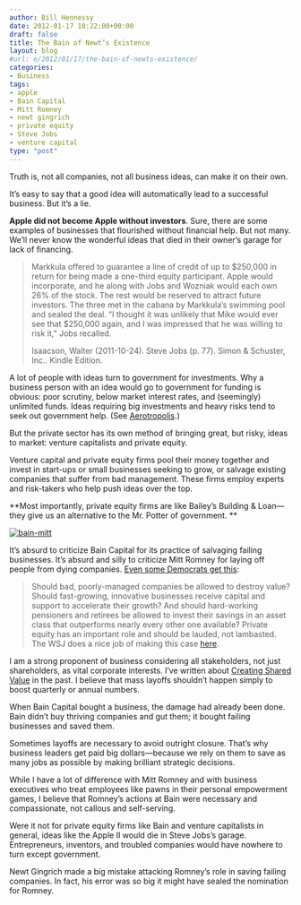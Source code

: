 ```yaml
---
author: Bill Hennessy
date: 2012-01-17 10:22:00+00:00
draft: false
title: The Bain of Newt’s Existence
layout: blog
#url: e/2012/01/17/the-bain-of-newts-existence/
categories:
- Business
tags:
- apple
- Bain Capital
- Mitt Romney
- newt gingrich
- private equity
- Steve Jobs
- venture capital
type: "post"
---
```


Truth is, not all companies, not all business ideas, can make it on their own.

It’s easy to say that a good idea will automatically lead to a successful business. But it’s a lie. 

**Apple did not become Apple without investors**. Sure, there are some examples of businesses that flourished without financial help. But not many. We’ll never know the wonderful ideas that died in their owner’s garage for lack of financing.

> Markkula offered to guarantee a line of credit of up to $250,000 in return for being made a one-third equity participant. Apple would incorporate, and he along with Jobs and Wozniak would each own 26% of the stock. The rest would be reserved to attract future investors. The three met in the cabana by Markkula’s swimming pool and sealed the deal. “I thought it was unlikely that Mike would ever see that $250,000 again, and I was impressed that he was willing to risk it,” Jobs recalled.
> 
> Isaacson, Walter (2011-10-24). Steve Jobs (p. 77). Simon & Schuster, Inc.. Kindle Edition. 
> 
> 

A lot of people with ideas turn to government for investments. Why a business person with an idea would go to government for funding is obvious: poor scrutiny, below market interest rates, and (seemingly) unlimited funds. Ideas requiring big investments and heavy risks tend to seek out government help. (See [Aerotropolis](https://hennessysview.com/limited-government/missouris-crap-sandwich-servers/).) 

But the private sector has its own method of bringing great, but risky, ideas to market: venture capitalists and private equity.

Venture capital and private equity firms pool their money together and invest in start-ups or small businesses seeking to grow, or salvage existing companies that suffer from bad management. These firms employ experts and risk-takers who help push ideas over the top.

**Most importantly, private equity firms are like Bailey’s Building & Loan—they give us an alternative to the Mr. Potter of government. **

[![bain-mitt](https://hennessysview.com/wp-content/uploads/2012/01/bain-mitt_thumb.jpg)
](https://hennessysview.com/wp-content/uploads/2012/01/bain-mitt.jpg)

It’s absurd to criticize Bain Capital for its practice of salvaging failing businesses. It’s absurd and silly to criticize Mitt Romney for laying off people from dying companies. [Even some Democrats get this](https://www.inc.com/jeff-bussgang/a-democrats-defense-of-romney-bain-and-private-equity.html):

> Should bad, poorly-managed companies be allowed to destroy value? Should fast-growing, innovative businesses receive capital and support to accelerate their growth? And should hard-working pensioners and retirees be allowed to invest their savings in an asset class that outperforms nearly every other one available? Private equity has an important role and should be lauded, not lambasted. The WSJ does a nice job of making this case [here](https://mail.mvpub.com/owa/14.1.339.2/scripts/premium/redir.aspx?C=9a94eb71a9594d2f8867feed1d4477d5&URL=http%3a%2f%2fonline.wsj.com%2farticle%2fSB10001424052970204879004577108500491449164.html).
> 
> 

I am a strong proponent of business considering all stakeholders, not just shareholders, as vital corporate interests. I’ve written about [Creating Shared Value](https://hennessysview.com/?s=creating+shared+value) in the past. I believe that mass layoffs shouldn’t happen simply to boost quarterly or annual numbers.

When Bain Capital bought a business, the damage had already been done. Bain didn’t buy thriving companies and gut them; it bought failing businesses and saved them. 

Sometimes layoffs are necessary to avoid outright closure. That’s why business leaders get paid big dollars—because we rely on them to save as many jobs as possible by making brilliant strategic decisions.

While I have a lot of difference with Mitt Romney and with business executives who treat employees like pawns in their personal empowerment games, I believe that Romney’s actions at Bain were necessary and compassionate, not callous and self-serving. 

Were it not for private equity firms like Bain and venture capitalists in general, ideas like the Apple II would die in Steve Jobs’s garage. Entrepreneurs, inventors, and troubled companies would have nowhere to turn except government. 

Newt Gingrich made a big mistake attacking Romney’s role in saving failing companies. In fact, his error was so big it might have sealed the nomination for Romney. 

